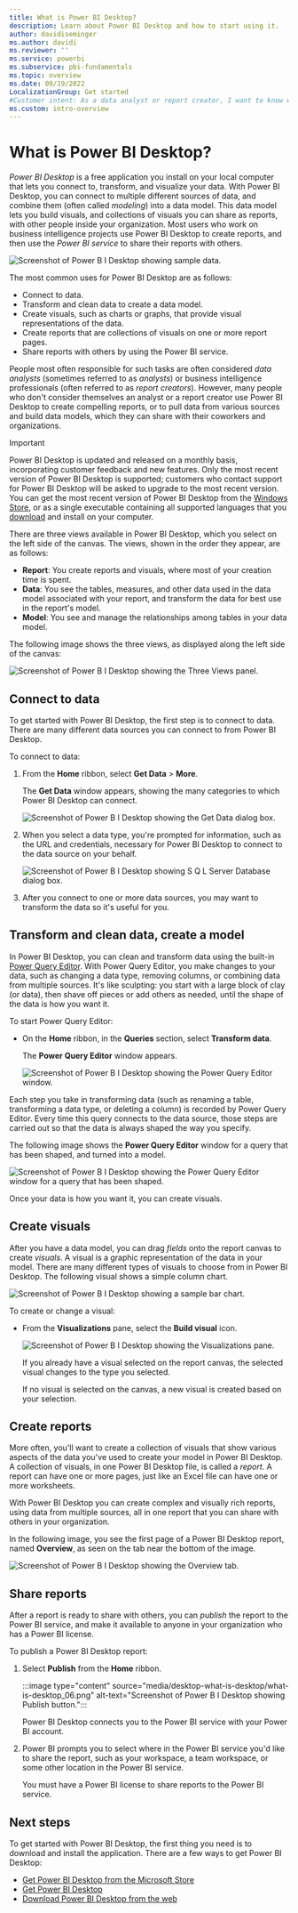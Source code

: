 ```yaml
---
title: What is Power BI Desktop?
description: Learn about Power BI Desktop and how to start using it.
author: davidiseminger
ms.author: davidi
ms.reviewer: ''
ms.service: powerbi
ms.subservice: pbi-fundamentals
ms.topic: overview
ms.date: 09/19/2022
LocalizationGroup: Get started
#Customer intent: As a data analyst or report creator, I want to know what Power BI Desktop is, so that I can decide whether it has the features and services I need to create reports.
ms.custom: intro-overview
---
```

# What is Power BI Desktop?

*Power BI Desktop* is a free application you install on your local computer that lets you connect to, transform, and visualize your data. With Power BI Desktop, you can connect to multiple different sources of data, and combine them (often called *modeling*) into a data model. This data model lets you build visuals, and collections of visuals you can share as reports, with other people inside your organization. Most users who work on business intelligence projects use Power BI Desktop to create reports, and then use the *Power BI service* to share their reports with others.

![Screenshot of Power B I Desktop showing sample data.](media/desktop-what-is-desktop/what-is-desktop-01.png)

The most common uses for Power BI Desktop are as follows:

- Connect to data.
- Transform and clean data to create a data model.
- Create visuals, such as charts or graphs, that provide visual representations of the data.
- Create reports that are collections of visuals on one or more report pages.
- Share reports with others by using the Power BI service.

People most often responsible for such tasks are often considered *data analysts* (sometimes referred to as *analysts*) or business intelligence professionals (often referred to as *report creators*). However, many people who don't consider themselves an analyst or a report creator use Power BI Desktop to create compelling reports, or to pull data from various sources and build data models, which they can share with their coworkers and organizations.

> [!IMPORTANT]
> Power BI Desktop is updated and released on a monthly basis, incorporating customer feedback and new features. Only the most recent version of Power BI Desktop is supported; customers who contact support for Power BI Desktop will be asked to upgrade to the most recent version.
> You can get the most recent version of Power BI Desktop from the [Windows Store](https://aka.ms/pbidesktopstore), or as a single executable containing all supported languages that you [download](https://www.microsoft.com/download/details.aspx?id=58494) and install on your computer.

There are three views available in Power BI Desktop, which you select on the left side of the canvas. The views, shown in the order they appear, are as follows:

- **Report**: You create reports and visuals, where most of your creation time is spent.
- **Data**: You see the tables, measures, and other data used in the data model associated with your report, and transform the data for best use in the report's model.
- **Model**: You see and manage the relationships among tables in your data model.

The following image shows the three views, as displayed along the left side of the canvas:

![Screenshot of Power B I Desktop showing the Three Views panel.](media/desktop-what-is-desktop/what-is-desktop-07.png)

## Connect to data

To get started with Power BI Desktop, the first step is to connect to data. There are many different data sources you can connect to from Power BI Desktop.

To connect to data:

1. From the **Home** ribbon, select **Get Data** > **More**.

   The **Get Data** window appears, showing the many categories to which Power BI Desktop can connect.

   ![Screenshot of Power B I Desktop showing the Get Data dialog box.](media/desktop-what-is-desktop/what-is-desktop_02.png)

1. When you select a data type, you're prompted for information, such as the URL and credentials, necessary for Power BI Desktop to connect to the data source on your behalf.

   ![Screenshot of Power B I Desktop showing S Q L Server Database dialog box.](media/desktop-what-is-desktop/what-is-desktop_03.png)

1. After you connect to one or more data sources, you may want to transform the data so it's useful for you.

## Transform and clean data, create a model

In Power BI Desktop, you can clean and transform data using the built-in [Power Query Editor](../transform-model/desktop-query-overview.md). With Power Query Editor, you make changes to your data, such as changing a data type, removing columns, or combining data from multiple sources. It's like sculpting: you start with a large block of clay (or data), then shave off pieces or add others as needed, until the shape of the data is how you want it.

To start Power Query Editor:

- On the **Home** ribbon, in the **Queries** section, select **Transform data**.

   The **Power Query Editor** window appears.

   ![Screenshot of Power B I Desktop showing the Power Query Editor window.](media/desktop-getting-started/designer_gsg_editquery.png)

Each step you take in transforming data (such as renaming a table, transforming a data type, or deleting a column) is recorded by Power Query Editor. Every time this query connects to the data source, those steps are carried out so that the data is always shaped the way you specify.

The following image shows the **Power Query Editor** window for a query that has been shaped, and turned into a model.

 ![Screenshot of Power B I Desktop showing the Power Query Editor window for a query that has been shaped.](media/desktop-getting-started/shapecombine_querysettingsfinished.png)

Once your data is how you want it, you can create visuals.

## Create visuals

After you have a data model, you can drag *fields* onto the report canvas to create *visuals*. A visual is a graphic representation of the data in your model. There are many different types of visuals to choose from in Power BI Desktop. The following visual shows a simple column chart.

![Screenshot of Power B I Desktop showing a sample bar chart.](media/desktop-what-is-desktop/what-is-desktop_04.png)

To create or change a visual:

- From the **Visualizations** pane, select the **Build visual** icon.

   ![Screenshot of Power B I Desktop showing the Visualizations pane.](media/desktop-what-is-desktop/what-is-desktop_05.png)

   If you already have a visual selected on the report canvas, the selected visual changes to the type you selected.

   If no visual is selected on the canvas, a new visual is created based on your selection.

## Create reports

More often, you'll want to create a collection of visuals that show various aspects of the data you've used to create your model in Power BI Desktop. A collection of visuals, in one Power BI Desktop file, is called a *report*. A report can have one or more pages, just like an Excel file can have one or more worksheets.

With Power BI Desktop you can create complex and visually rich reports, using data from multiple sources, all in one report that you can share with others in your organization.

In the following image, you see the first page of a Power BI Desktop report, named **Overview**, as seen on the tab near the bottom of the image.

![Screenshot of Power B I Desktop showing the Overview tab.](media/desktop-what-is-desktop/what-is-desktop-01.png)

## Share reports

After a report is ready to share with others, you can *publish* the report to the Power BI service, and make it available to anyone in your organization who has a Power BI license.

To publish a Power BI Desktop report:

1. Select **Publish** from the **Home** ribbon.

   :::image type="content" source="media/desktop-what-is-desktop/what-is-desktop_06.png" alt-text="Screenshot of Power B I Desktop showing Publish button.":::

   Power BI Desktop connects you to the Power BI service with your Power BI account.

1. Power BI prompts you to select where in the Power BI service you'd like to share the report, such as your workspace, a team workspace, or some other location in the Power BI service.

   You must have a Power BI license to share reports to the Power BI service.

## Next steps

To get started with Power BI Desktop, the first thing you need is to download and install the application. There are a few ways to get Power BI Desktop:

- [Get Power BI Desktop from the Microsoft Store](https://aka.ms/pbidesktopstore)
- [Get Power BI Desktop](desktop-get-the-desktop.md)
- [Download Power BI Desktop from the web](https://www.microsoft.com/download/details.aspx?id=58494)
